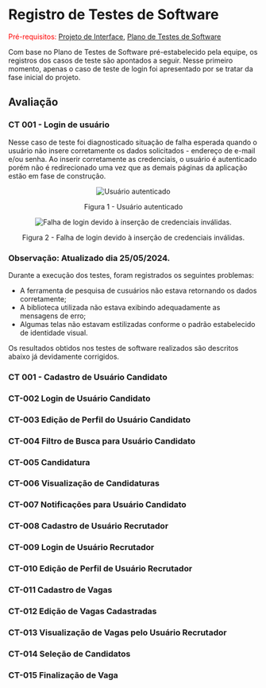 # Registro de Testes de Software

<span style="color:red">Pré-requisitos: <a href="3-Projeto de Interface.md"> Projeto de Interface</a></span>, <a href="8-Plano de Testes de Software.md"> Plano de Testes de Software</a>

Com base no Plano de Testes de Software pré-estabelecido pela equipe, os registros dos casos de teste são apontados a seguir. Nesse primeiro momento, apenas o caso de teste de login foi apresentado por se tratar da fase inicial do projeto.

## Avaliação

### CT 001 - Login de usuário

Nesse caso de teste foi diagnosticado situação de falha esperada quando o usuário não insere corretamente os dados solicitados - endereço de e-mail e/ou senha. Ao inserir corretamente as credenciais, o usuário é autenticado porém não é redirecionado uma vez que as demais páginas da aplicação estão em fase de construção.

<div style="text-align:center">
    
![Usuário autenticado](https://github.com/ICEI-PUC-Minas-PMV-ADS/pmv-ads-2024-1-e3-proj-mov-t6-pmv-ads-2024-1-e3-proj-recrutech/assets/128100886/00cc5490-0af9-4227-b200-5b80853aacf2)

Figura 1 - Usuário autenticado

![Falha de login devido à inserção de credenciais inválidas.](https://github.com/ICEI-PUC-Minas-PMV-ADS/pmv-ads-2024-1-e3-proj-mov-t6-pmv-ads-2024-1-e3-proj-recrutech/assets/128100886/1fb28232-f00a-43f4-a5e2-b1cded036153)

Figura 2 - Falha de login devido à inserção de credenciais inválidas.

</div>

### Observação: Atualizado dia 25/05/2024.

Durante a execução dos testes, foram registrados os seguintes problemas:
- A ferramenta de pesquisa de cusuários não estava retornando os dados corretamente;
- A biblioteca utilizada não estava exibindo adequadamente as mensagens de erro;
- Algumas telas não estavam estilizadas conforme o padrão estabelecido de identidade visual.

Os resultados obtidos nos testes de software realizados são descritos abaixo já devidamente corrigidos.

### CT 001 - Cadastro de Usuário Candidato

### CT-002 Login de Usuário Candidato

### CT-003 Edição de Perfil do Usuário Candidato

### CT-004 Filtro de Busca para Usuário Candidato

### CT-005 Candidatura

### CT-006 Visualização de Candidaturas

### CT-007 Notificações para Usuário Candidato

### CT-008 Cadastro de Usuário Recrutador

### CT-009 Login de Usuário Recrutador

### CT-010 Edição de Perfil de Usuário Recrutador

### CT-011 Cadastro de Vagas

### CT-012 Edição de Vagas Cadastradas

### CT-013 Visualização de Vagas pelo Usuário Recrutador

### CT-014 Seleção de Candidatos

### CT-015 Finalização de Vaga
